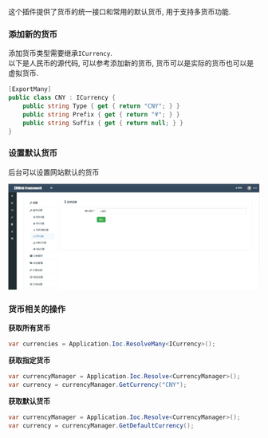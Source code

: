 这个插件提供了货币的统一接口和常用的默认货币, 用于支持多货币功能.<br/>

### 添加新的货币

添加货币类型需要继承`ICurrency`.<br/>
以下是人民币的源代码, 可以参考添加新的货币, 货币可以是实际的货币也可以是虚拟货币.<br/>

``` csharp
[ExportMany]
public class CNY : ICurrency {
	public string Type { get { return "CNY"; } }
	public string Prefix { get { return "¥"; } }
	public string Suffix { get { return null; } }
}
```

### 设置默认货币

后台可以设置网站默认的货币<br/>

![货币设置](../images/plugins/common.currency.currency_settings.jpg)

### 货币相关的操作

**获取所有货币**

```csharp
var currencies = Application.Ioc.ResolveMany<ICurrency>();
```

**获取指定货币**

```csharp
var currencyManager = Application.Ioc.Resolve<CurrencyManager>();
var currency = currencyManager.GetCurrency("CNY");
```

**获取默认货币**

```csharp
var currencyManager = Application.Ioc.Resolve<CurrencyManager>();
var currency = currencyManager.GetDefaultCurrency();
```
